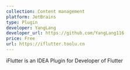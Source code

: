 ```yaml
---
collection: Content management
platform: JetBrains
type: Plugin
developer: YangLang
developer_url: https://github.com/YangLang116
price: Free
url: https://iflutter.toolu.cn
---
```


iFlutter is an IDEA Plugin for Developer of Flutter
